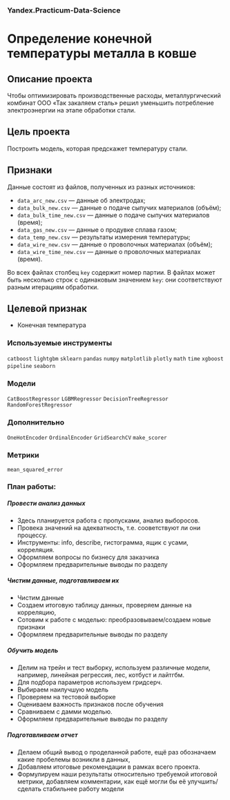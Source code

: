 ### Yandex.Practicum-Data-Science
# Определение конечной температуры металла в ковше
## Описание проекта
Чтобы оптимизировать производственные расходы, металлургический комбинат ООО «Так закаляем сталь» решил уменьшить потребление электроэнергии на этапе обработки стали. 

## Цель проекта

Построить модель, которая предскажет температуру стали.

## Признаки
Данные состоят из файлов, полученных из разных источников:

- `data_arc_new.csv` — данные об электродах;
- `data_bulk_new.csv` — данные о подаче сыпучих материалов (объём);
- `data_bulk_time_new.csv` *—* данные о подаче сыпучих материалов (время);
- `data_gas_new.csv` — данные о продувке сплава газом;
- `data_temp_new.csv` — результаты измерения температуры;
- `data_wire_new.csv` — данные о проволочных материалах (объём);
- `data_wire_time_new.csv` — данные о проволочных материалах (время).

Во всех файлах столбец `key` содержит номер партии. В файлах может быть несколько строк с одинаковым значением `key`: они соответствуют разным итерациям обработки.
## Целевой признак

* Конечная температура

### Используемые инструменты
`catboost` `lightgbm` `sklearn` `pandas` `numpy` `matplotlib` `plotly` `math` `time` `xgboost` `pipeline` `seaborn`

### Модели
`CatBoostRegressor` `LGBMRegressor` `DecisionTreeRegressor` `RandomForestRegressor` 

### Дополнительно
`OneHotEncoder` `OrdinalEncoder` `GridSearchCV` `make_scorer`

### Метрики
`mean_squared_error`

### План работы:

##### Провести анализ данных 

* Здесь планируется работа с пропусками, анализ выборосов. 
* Провека значений на адекватность, т.е. сооветствуют ли они процессу. 
* Инструменты: info, describe, гистограмма, ящик с усами, корреляция.
* Оформляем вопросы по бизнесу для заказчика
* Оформляем предварительные выводы по разделу

#####  Чистим данные, подготавливаем их

* Чистим данные
* Создаем итоговую таблицу данных, проверяем данные на корреляцию, 
* Сотовим к работе с моделью: преобразовываем/создаем новые признаки
* Оформляем предварительные выводы по разделу

#####  Обучить модель

* Делим на трейн и тест выборку, используем различные модели, например, линейная регрессия, лес, котбуст и лайтгбм. 
* Для подбора параметров используем гридсерч.
* Выбираем наилучшую модель
* Проверяем на тестовой выборке
* Оцениваем важность признаков после обучения
* Сравниваем с дамми моделью.
* Оформляем предварительные выводы по разделу

##### Подготавливаем отчет

* Делаем общий вывод о проделанной работе, ещё раз обозначаем какие пробелемы возникли в данных, 
* Добавляем итоговые рекомендации в рамках всего проекта. 
* Формулируем наши результаты относительно требуемой итоговой метрики, добавляем комментарии, как ещё могли бы её улучшить/сделать стабильнее работу модели
